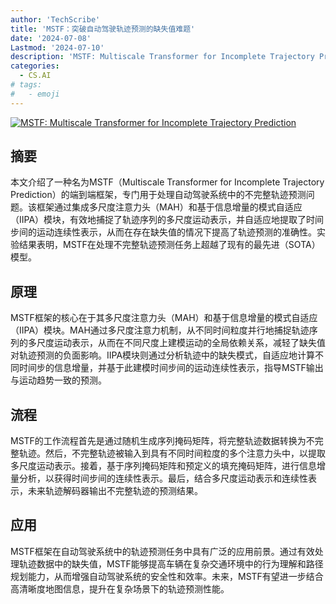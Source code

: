 ```yaml
---
author: 'TechScribe'
title: 'MSTF：突破自动驾驶轨迹预测的缺失值难题'
date: '2024-07-08'
Lastmod: '2024-07-10'
description: 'MSTF: Multiscale Transformer for Incomplete Trajectory Prediction'
categories:
  - CS.AI
# tags:
#   - emoji
---
```


[![MSTF: Multiscale Transformer for Incomplete Trajectory Prediction](https://arxiv-research-1301205113.cos.ap-guangzhou.myqcloud.com/images/2407.05671v1.pdf_0.jpg)](https://arxiv.org/abs/2407.05671v1)

## 摘要

本文介绍了一种名为MSTF（Multiscale Transformer for Incomplete Trajectory Prediction）的端到端框架，专门用于处理自动驾驶系统中的不完整轨迹预测问题。该框架通过集成多尺度注意力头（MAH）和基于信息增量的模式自适应（IIPA）模块，有效地捕捉了轨迹序列的多尺度运动表示，并自适应地提取了时间步间的运动连续性表示，从而在存在缺失值的情况下提高了轨迹预测的准确性。实验结果表明，MSTF在处理不完整轨迹预测任务上超越了现有的最先进（SOTA）模型。<!--more-->

## 原理

MSTF框架的核心在于其多尺度注意力头（MAH）和基于信息增量的模式自适应（IIPA）模块。MAH通过多尺度注意力机制，从不同时间粒度并行地捕捉轨迹序列的多尺度运动表示，从而在不同尺度上建模运动的全局依赖关系，减轻了缺失值对轨迹预测的负面影响。IIPA模块则通过分析轨迹中的缺失模式，自适应地计算不同时间步的信息增量，并基于此建模时间步间的运动连续性表示，指导MSTF输出与运动趋势一致的预测。

## 流程

MSTF的工作流程首先是通过随机生成序列掩码矩阵，将完整轨迹数据转换为不完整轨迹。然后，不完整轨迹被输入到具有不同时间粒度的多个注意力头中，以提取多尺度运动表示。接着，基于序列掩码矩阵和预定义的填充掩码矩阵，进行信息增量分析，以获得时间步间的连续性表示。最后，结合多尺度运动表示和连续性表示，未来轨迹解码器输出不完整轨迹的预测结果。

## 应用

MSTF框架在自动驾驶系统中的轨迹预测任务中具有广泛的应用前景。通过有效处理轨迹数据中的缺失值，MSTF能够提高车辆在复杂交通环境中的行为理解和路径规划能力，从而增强自动驾驶系统的安全性和效率。未来，MSTF有望进一步结合高清晰度地图信息，提升在复杂场景下的轨迹预测性能。